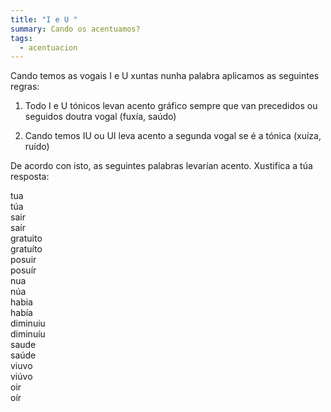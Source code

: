 ```yaml
---
title: "I e U "
summary: Cando os acentuamos?
tags:
  - acentuacion
---
```


Cando temos as vogais I e U xuntas nunha palabra aplicamos as seguintes regras:

1. Todo I e U tónicos levan acento gráfico sempre que van precedidos ou seguidos
   doutra vogal (fuxía, saúdo)

2. Cando temos IU ou UI leva acento a segunda vogal se é a tónica (xuíza, ruído)

De acordo con isto, as seguintes palabras levarían acento. Xustifica a túa
resposta:

<e-card color="1">
<div>tua</div>
<div>túa</div>
</e-card>

<e-card color="2">
<div>sair</div>
<div>saír</div>
</e-card>

<e-card color="3">
<div>gratuito</div>
<div>gratuíto</div>
</e-card>

<e-card color="4">
<div>posuir</div>
<div>posuír</div>
</e-card>

<e-card color="5">
<div>nua</div>
<div>núa</div>
</e-card>

<e-card color="6">
<div>habia</div>
<div>había</div>
</e-card>

<e-card color="7">
<div>diminuiu</div>
<div>diminuíu</div>
</e-card>

<e-card color="8">
<div>saude</div>
<div>saúde</div>
</e-card>

<e-card color="9">
<div>viuvo</div>
<div>viúvo</div>
</e-card>

<e-card color="10">
<div>oir</div>
<div>oír</div>
</e-card>

